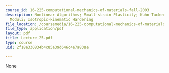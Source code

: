 ```yaml
---
course_id: 16-225-computational-mechanics-of-materials-fall-2003
description: Nonlinear Algorithms; Small-strain Plasticity; Kuhn-Tucker Form; Elastic-plastic
  Moduli; Isotropic-kinematic Hardening
file_location: /coursemedia/16-225-computational-mechanics-of-materials-fall-2003/2f18e330834b4c85a39d646c4e7a83ae_Lecture_25.pdf
file_type: application/pdf
layout: pdf
title: Lecture_25.pdf
type: course
uid: 2f18e330834b4c85a39d646c4e7a83ae

---
```

None